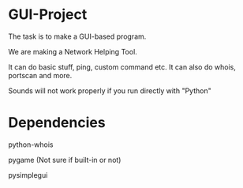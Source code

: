 # GUI-Project
The task is to make a GUI-based program.

We are making a Network Helping Tool.

It can do basic stuff, ping, custom command etc. It can also do whois, portscan and more.

Sounds will not work properly if you run directly with "Python"

# Dependencies
python-whois

pygame (Not sure if built-in or not)

pysimplegui
